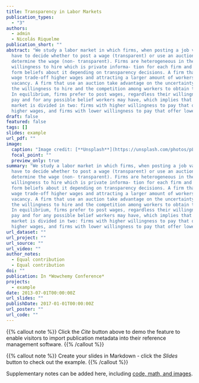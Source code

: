 ```yaml
---
title: Transparency in Labor Markets
publication_types:
  - "3"
authors:
  - admin
  - Nicolás Riquelme
publication_short: ""
abstract: "We study a labor market in which firms, when posting a job vacancy,
  have to decide whether to post a wage (transparent) or use an auction to
  determine the wage (non- transparent). Firms are heterogeneous in their
  willingness to hire which is private informa- tion for each firm and workers
  form beliefs about it depending on transparency decisions. A firm that post a
  wage trade-off higher wages and attracting a larger amount of workers to the
  vacancy. A firm that use an auction take advantage on the uncertainty about
  the willingness to hire and the competition among workers to obtain the job.
  In equilibrium, firms prefer to post wages, regardless their willingness to
  pay and for any possible belief workers may have, which implies that the labor
  market is divided in two: firms with higher willingness to pay that offer
  higher wages, and firms with lower willingness to pay that offer lower wages."
draft: false
featured: false
tags: []
slides: example
url_pdf: ""
image:
  caption: "Image credit: [**Unsplash**](https://unsplash.com/photos/pLCdAaMFLTE)"
  focal_point: ""
  preview_only: true
summary: "We study a labor market in which firms, when posting a job vacancy,
  have to decide whether to post a wage (transparent) or use an auction to
  determine the wage (non- transparent). Firms are heterogeneous in their
  willingness to hire which is private informa- tion for each firm and workers
  form beliefs about it depending on transparency decisions. A firm that post a
  wage trade-off higher wages and attracting a larger amount of workers to the
  vacancy. A firm that use an auction take advantage on the uncertainty about
  the willingness to hire and the competition among workers to obtain the job.
  In equilibrium, firms prefer to post wages, regardless their willingness to
  pay and for any possible belief workers may have, which implies that the labor
  market is divided in two: firms with higher willingness to pay that offer
  higher wages, and firms with lower willingness to pay that offer lower wages."
url_dataset: ""
url_project: ""
url_source: ""
url_video: ""
author_notes:
  - Equal contribution
  - Equal contribution
doi: ""
publication: In *Wowchemy Conference*
projects:
  - example
date: 2013-07-01T00:00:00Z
url_slides: ""
publishDate: 2017-01-01T00:00:00Z
url_poster: ""
url_code: ""
---
```


{{% callout note %}}
Click the *Cite* button above to demo the feature to enable visitors to import publication metadata into their reference management software.
{{% /callout %}}

{{% callout note %}}
Create your slides in Markdown - click the *Slides* button to check out the example.
{{% /callout %}}

Supplementary notes can be added here, including [code, math, and images](https://wowchemy.com/docs/writing-markdown-latex/).
